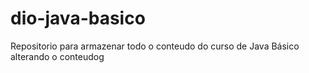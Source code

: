 # dio-java-basico
Repositorio para armazenar todo o conteudo do curso de Java Básico
alterando o conteudog
